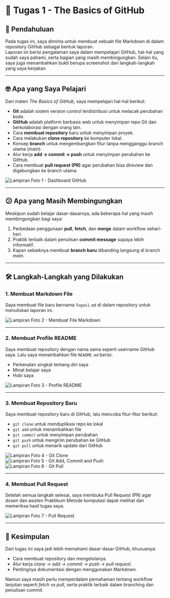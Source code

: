 # 📝 Tugas 1 - The Basics of GitHub

## 👋 Pendahuluan
Pada tugas ini, saya diminta untuk membuat sebuah file Markdown di dalam repository GitHub sebagai bentuk laporan.  
Laporan ini berisi pengalaman saya dalam mempelajari GitHub, hal-hal yang sudah saya pahami, serta bagian yang masih membingungkan.  Selain itu, saya juga menambahkan bukti berupa screenshot dari langkah-langkah yang saya kerjakan.

---

## 🤓 Apa yang Saya Pelajari
Dari materi *The Basics of GitHub*, saya mempelajari hal-hal berikut:
- **Git** adalah sistem version control terdistribusi untuk melacak perubahan kode.
- **GitHub** adalah platform berbasis web untuk menyimpan repo Git dan berkolaborasi dengan orang lain.
- Cara **membuat repository** baru untuk menyimpan proyek.
- Cara melakukan **clone repository** ke komputer lokal.
- Konsep **branch** untuk mengembangkan fitur tanpa mengganggu branch utama (*main*).
- Alur kerja **add → commit → push** untuk menyimpan perubahan ke GitHub.
- Cara membuat **pull request (PR)** agar perubahan bisa direview dan digabungkan ke branch utama.

![Lampiran Foto 1 - Dashboard GitHub](images/dashboard.png)

---

## 😕 Apa yang Masih Membingungkan
Meskipun sudah belajar dasar-dasarnya, ada beberapa hal yang masih membingungkan bagi saya:
1. Perbedaan penggunaan **pull**, **fetch**, dan **merge** dalam workflow sehari-hari.
2. Praktik terbaik dalam penulisan **commit message** supaya lebih informatif.
3. Kapan sebaiknya membuat **branch baru** dibanding langsung di branch *main*.

---

## 🛠️ Langkah-Langkah yang Dilakukan

### 1. Membuat Markdown File
Saya membuat file baru bernama `Tugas1.md` di dalam repository untuk menuliskan laporan ini.  

![Lampiran Foto 2 - Membuat File Markdown](images/make-md-file.png)

---

### 2. Membuat Profile README
Saya membuat repository dengan nama sama seperti username GitHub saya. Lalu saya menambahkan file `README.md` berisi:
- Perkenalan singkat tentang diri saya
- Minat belajar saya
- Hobi saya

![Lampiran Foto 3 - Profile README](images/profile-readme.png)

---

### 3. Membuat Repository Baru
Saya membuat repository baru di GitHub, lalu mencoba fitur-fitur berikut:
- `git clone` untuk menduplikasi repo ke lokal
- `git add` untuk menambahkan file
- `git commit` untuk menyimpan perubahan
- `git push` untuk mengirim perubahan ke GitHub
- `git pull` untuk menarik update dari GitHub

![Lampiran Foto 4 - Git Clone](images/git-clone.png)  
![Lampiran Foto 5 - Git Add, Commit and Push](images/git-add-commit.png)    
![Lampiran Foto 6 - Git Pull](images/git-pull.png)  

---

### 4. Membuat Pull Request
Setelah semua langkah selesai, saya membuka Pull Request (PR) agar dosen dan asisten Praktikum Metode komputasi dapat melihat dan memeriksa hasil tugas saya.

![Lampiran Foto 7 - Pull Request](images/pull-request.png)

---

## 🚀 Kesimpulan
Dari tugas ini saya jadi lebih memahami dasar-dasar GitHub, khususnya:
- Cara membuat repository dan mengelolanya.
- Alur kerja *clone → add → commit → push → pull request*.
- Pentingnya dokumentasi dengan menggunakan Markdown.  

Namun saya masih perlu memperdalam pemahaman tentang workflow lanjutan seperti *fetch vs pull*, serta praktik terbaik dalam branching dan penulisan commit.
